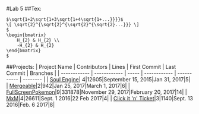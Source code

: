#Lab 5
##Tex:
```
$\sqrt{1+2\sqrt{1+3\sqrt{1+4\sqrt{1+...}}}}$
\[ \sqrt{2}^{\sqrt{2}^{\sqrt{2}^{\sqrt{2}...}}} \]
$
\begin{bmatrix}
    H_{2} & H_{2} \\
    -H_{2} & H_{2}
\end{bmatrix}
$
```
##Projects:
| Project Name | Contributors | Lines | First Commit | Last Commit | Branches |
| ------------ | ------------ | ----- | ------------ | ----------- | -------- |
| [Soul Engine](https://github.com/Behemyth/Soul-Engine)| 4|12605|September 15, 2015|Jan 31, 2017|5|
| [Mergeable](https://github.com/ben-wolf/mergeable)|2|942|Jan 25, 2017|March 1, 2017|6|
| [FullScreenPokemon](https://github.com/FullScreenShenanigans/FullScreenPokemon/)|9|331878|November 29, 2017|February 20, 2017|14|
| [MxM](https://github.com/musicexmachina/mxm)|4|26611|Sept. 1 2016|22 Feb 2017|4|
| [Click it 'n' Ticket](https://github.com/infinitymin3r/clickitnticket)|3|1140|Sept. 13 2016|Feb. 6 2017|8|
